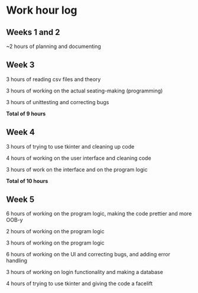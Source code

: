 # Work hour log
## Weeks 1 and 2
~2 hours of planning and documenting
## Week 3
3 hours of reading csv files and theory

3 hours of working on the actual seating-making (programming)

3 hours of unittesting and correcting bugs

**Total of 9 hours**

## Week 4
3 hours of trying to use tkinter and cleaning up code

4 hours of working on the user interface and cleaning code

3 hours of work on the interface and on the program logic

**Total of 10 hours**

## Week 5
6 hours of working on the program logic, making the code prettier and more OOB-y

2 hours of working on the program logic

3 hours of working on the program logic

6 hours of working on the UI and correcting bugs, and adding error handling

3 hours of working on login functionality and making a database

4 hours of trying to use tkinter and giving the code a facelift

